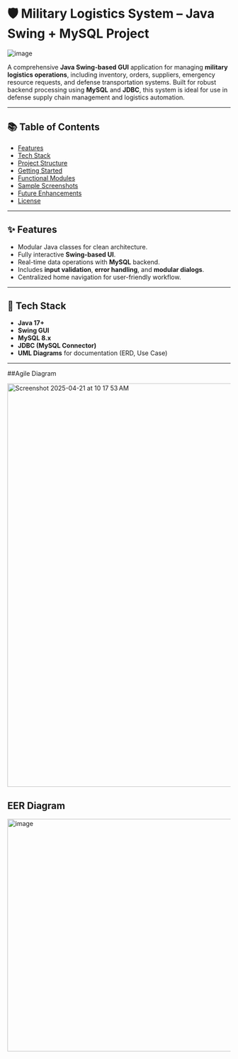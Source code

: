 # 🛡️ Military Logistics System – Java Swing + MySQL Project
![image](https://github.com/user-attachments/assets/92b83bf6-babb-4777-9701-fa4682a440cc)


A comprehensive **Java Swing-based GUI** application for managing **military logistics operations**, including inventory, orders, suppliers, emergency resource requests, and defense transportation systems. Built for robust backend processing using **MySQL** and **JDBC**, this system is ideal for use in defense supply chain management and logistics automation.

---

## 📚 Table of Contents

- [Features](#-features)
- [Tech Stack](#-tech-stack)
- [Project Structure](#-project-structure)
- [Getting Started](#-getting-started)
- [Functional Modules](#-functional-modules)
- [Sample Screenshots](#-sample-screenshots)
- [Future Enhancements](#-future-enhancements)
- [License](#-license)

---

## ✨ Features

- Modular Java classes for clean architecture.
- Fully interactive **Swing-based UI**.
- Real-time data operations with **MySQL** backend.
- Includes **input validation**, **error handling**, and **modular dialogs**.
- Centralized home navigation for user-friendly workflow.

---

## 🧰 Tech Stack

- **Java 17+**
- **Swing GUI**
- **MySQL 8.x**
- **JDBC (MySQL Connector)**
- **UML Diagrams** for documentation (ERD, Use Case)

---
##Agile Diagram

<img width="909" alt="Screenshot 2025-04-21 at 10 17 53 AM" src="https://github.com/user-attachments/assets/53f4c328-29b3-470a-afc0-9310d35fb184" />

## EER Diagram
<img width="524" alt="image" src="https://github.com/user-attachments/assets/870ed120-4eb7-4ad7-afea-b8690deb8a13" />





